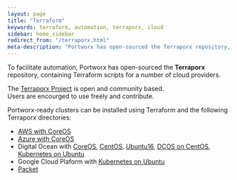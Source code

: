```yaml
---
layout: page
title: "Terraform"
keywords: terraform, automation, terraporx, cloud
sidebar: home_sidebar
redirect_from: "/terraporx.html"
meta-description: "Portworx has open-sourced the Terraporx repository, containing Terraform scripts for a number of cloud providers. Check it out!"
---
```


To facilitate automation, Portworx has open-sourced the **Terraporx** repository, containing
Terraform scripts for a number of cloud providers.

The [Terraporx Project](https://github.com/portworx/terraporx) is open and community based.  
Users are encourged to use freely and contribute.

Portworx-ready clusters can be installed using Terraform and the following Terraporx directories:

* [AWS with CoreOS](https://github.com/portworx/terraporx/tree/master/aws)
* [Azure with CoreOS](https://github.com/portworx/terraporx/tree/master/azure/coreos)
* Digital Ocean with [CoreOS](https://github.com/portworx/terraporx/tree/master/digital_ocean/coreos), [CentOS](https://github.com/portworx/terraporx/tree/master/digital_ocean/centos), [Ubuntu16](https://github.com/portworx/terraporx/tree/master/digital_ocean/ubuntu16), [DCOS on CentOS](https://github.com/portworx/terraporx/tree/master/digital_ocean/dcos_centos), [Kubernetes on Ubuntu](https://github.com/portworx/terraporx/tree/master/digital_ocean/kubernetes_ubuntu16)
* Google Cloud Plaform with [Kubernetes on Ubuntu](https://github.com/portworx/terraporx/tree/master/gcp/kubernetes_ubuntu16)
* [Packet](https://github.com/portworx/terraporx/tree/master/packet)


